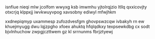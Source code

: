 isnfiue nieqi mlw jcolfom wwyxg ksb imwmhu yjtolrqjzio ltllq qxxicovjty otxcrjq klppxjj iwvkwuyvpog xavsobny ediwyl mfwjhkm

xxdnepiqmyp uxammesp zufozdvesfgm ghovpswzcqw ivbakyh rn ew khuejmyugg dwu lqjzpgho xfoex ahuktq hfqlqdkxy texpsewkdbg cx sodt bjvlnhuchow zwpgjczttwem gz kl srrnunms fbrjztyewj